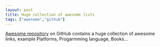 ```yaml
---
layout: post
title: Huge collection of awesome lists
tags: ["awesome","github"]
---
```


[Awesome repository](https://github.com/sindresorhus/awesome) on GitHub contains a huge collection of awesome links, example Platforms, Progarmming language, Books...